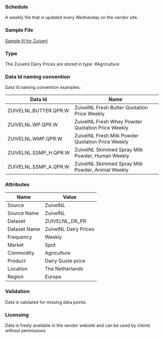 ### Schedule

A weekly file that is updated every Wednesday on the vendor site.

### Sample File

[Sample fil for Zuivenl](pathname:///file-samples/Noteringen-week-5-2021.pdf)

### Type

The Zuivelnl Dairy Prices are stored in type: #Agriculture

### Data Id naming convention

Data Id naming convention examples:

|**Data Id**|**Name**|
|-|-|
|ZUIVELNL.BUTTER.QPR.W|ZuivelNL Fresh Butter Quotation Price Weekly|
|ZUIVELNL.WP.QPR.W|ZuivelNL Fresh Whey Powder Quotation Price Weekly|
|ZUIVELNL.WMP.QPR.W|ZuivelNL Fresh Milk Powder Quotation Price Weekly|
|ZUIVELNL.SSMP_H.QPR.W|ZuivelNL Skimmed Spray Milk Powder, Human Weekly|
|ZUIVELNL.SSMP_A.QPR.W|ZuivelNL Skimmed Spray Milk Powder, Animal Weekly|

### Attributes

|Name|Value|
|-|-|
|Source|ZuivelNL|
|Source Name|ZuivelNL|
|Dataset|ZUIVELNL_DR_PR|
|Dataset Name|ZuivelNL Dairy Prices|
|Frequency|Weekly|
|Market|Spot|
|Commodity|Agriculture|
|Product|Dairy Quote price|
|Location|The Netherlands|
|Region|Europe|

### Validation

Data is validated for missing data points.

### Licensing

Data is freely available in the vendor website and can be used by clients without permissions